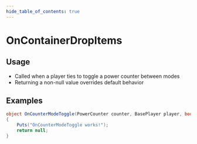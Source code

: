 ```yaml
---
hide_table_of_contents: true
---
```


# OnContainerDropItems

## Usage

* Called when a player ties to toggle a power counter between modes
* Returning a non-null value overrides default behavior

## Examples

```csharp title=""
object OnCounterModeToggle(PowerCounter counter, BasePlayer player, bool mode)
{
    Puts("OnCounterModeToggle works!");
    return null;
}
```
